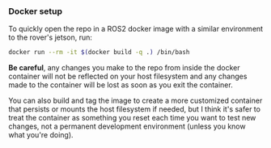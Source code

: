 ### Docker setup
To quickly open the repo in a ROS2 docker image with a similar environment to the rover's jetson, run:
```bash
docker run --rm -it $(docker build -q .) /bin/bash
```
**Be careful**, any changes you make to the repo from inside the docker container will not be reflected on your host filesystem and any changes made to the container will be lost as soon as you exit the container.

You can also build and tag the image to create a more customized container that persists or mounts the host filesystem if needed, but I think it's safer to treat the container as something you reset each time you want to test new changes, not a permanent development environment (unless you know what you're doing).